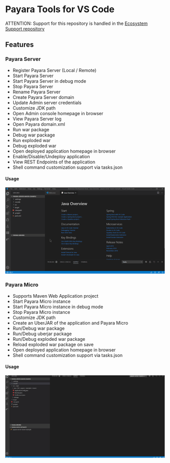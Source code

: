 # Payara Tools for VS Code

ATTENTION: Support for this repository is handled in the [Ecosystem Support repository](https://github.com/payara/ecosystem-support)

## Features

### Payara Server
* Register Payara Server (Local / Remote)
* Start Payara Server
* Start Payara Server in debug mode
* Stop Payara Server
* Rename Payara Server
* Create Payara Server domain
* Update Admin server credentials
* Customize JDK path
* Open Admin console homepage in browser
* View Payara Server log
* Open Payara domain.xml
* Run war package
* Debug war package
* Run exploded war
* Debug exploded war
* Open deployed application homepage in browser
* Enable/Disable/Undeploy application
* View REST Endpoints of the application
* Shell command customization support via tasks.json

#### Usage

![start server and deploy application](resources/PayaraServer.gif)

### Payara Micro
* Supports Maven Web Application project
* Start Payara Micro instance
* Start Payara Micro instance in debug mode
* Stop Payara Micro instance
* Customize JDK path
* Create an UberJAR of the application and Payara Micro
* Run/Debug war package
* Run/Debug uberjar package
* Run/Debug exploded war package
* Reload exploded war package on save
* Open deployed application homepage in browser
* Shell command customization support via tasks.json

#### Usage

![start micro instance](resources/PayaraMicro.gif)
